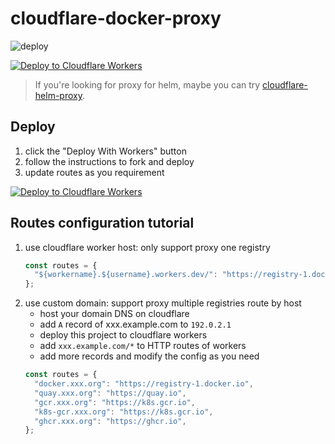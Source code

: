 # cloudflare-docker-proxy

![deploy](https://github.com/zlzforever/cloudflare-docker-proxy/actions/workflows/deploy.yaml/badge.svg)

[![Deploy to Cloudflare Workers](https://deploy.workers.cloudflare.com/button)](https://deploy.workers.cloudflare.com/?url=https://github.com/zlzforever/cloudflare-docker-proxy)

> If you're looking for proxy for helm, maybe you can try [cloudflare-helm-proxy](https://github.com/zlzforever/cloudflare-helm-proxy).

## Deploy

1. click the "Deploy With Workers" button
2. follow the instructions to fork and deploy
3. update routes as you requirement

[![Deploy to Cloudflare Workers](https://deploy.workers.cloudflare.com/button)](https://deploy.workers.cloudflare.com/?url=https://github.com/zlzforever/cloudflare-docker-proxy)

## Routes configuration tutorial

1. use cloudflare worker host: only support proxy one registry
   ```javascript
   const routes = {
     "${workername}.${username}.workers.dev/": "https://registry-1.docker.io",
   };
   ```
2. use custom domain: support proxy multiple registries route by host
   - host your domain DNS on cloudflare
   - add `A` record of xxx.example.com to `192.0.2.1`
   - deploy this project to cloudflare workers
   - add `xxx.example.com/*` to HTTP routes of workers
   - add more records and modify the config as you need
   ```javascript
   const routes = {
     "docker.xxx.org": "https://registry-1.docker.io",
     "quay.xxx.org": "https://quay.io",
     "gcr.xxx.org": "https://k8s.gcr.io",
     "k8s-gcr.xxx.org": "https://k8s.gcr.io",
     "ghcr.xxx.org": "https://ghcr.io",
   };
   ```

